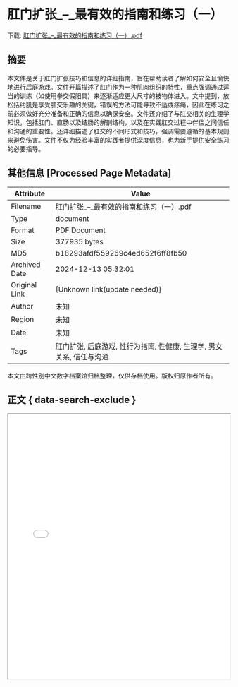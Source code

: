 # 肛门扩张_–_最有效的指南和练习（一）

<!-- tcd_download_link -->
下载: [肛门扩张_–_最有效的指南和练习（一）.pdf](肛门扩张_–_最有效的指南和练习（一）.pdf)
<!-- tcd_download_link_end -->

## 摘要

<!-- tcd_abstract -->
本文件是关于肛门扩张技巧和信息的详细指南，旨在帮助读者了解如何安全且愉快地进行后庭游戏。文件开篇描述了肛门作为一种肌肉组织的特性，重点强调通过适当的训练（如使用拳交假阳具）来逐渐适应更大尺寸的被物体进入。文中提到，放松括约肌是享受肛交乐趣的关键，错误的方法可能导致不适或疼痛，因此在练习之前必须做好充分准备和正确的信息以确保安全。文件还介绍了与肛交相关的生理学知识，包括肛门、直肠以及结肠的解剖结构，以及在实践肛交过程中伴侣之间信任和沟通的重要性。还详细描述了肛交的不同形式和技巧，强调需要遵循的基本规则来避免伤害。文件不仅为经验丰富的实践者提供深度信息，也为新手提供安全练习的必要指导。

<!-- tcd_abstract_end -->

## 其他信息 [Processed Page Metadata]

| Attribute       | Value                                  |
|-----------------|----------------------------------------|
| Filename        | 肛门扩张_–_最有效的指南和练习（一）.pdf                             |
| Type            | document                                 |
| Format          | PDF Document                               |
| Size            | 377935 bytes                           |
| MD5             | b18293afdf559269c4ed652f6ff8fb50                                  |
| Archived Date   | 2024-12-13 05:32:01                             |
| Original Link   | [Unknown link(update needed)]                         |
| Author          | 未知                               |
| Region          | 未知                               |
| Date            | 未知                                 |
| Tags            | 肛门扩张, 后庭游戏, 性行为指南, 性健康, 生理学, 男女关系, 信任与沟通                                 |

本文由跨性别中文数字档案馆归档整理，仅供存档使用。版权归原作者所有。


## 正文 { data-search-exclude }

<!-- tcd_main_text -->
<iframe src="../肛门扩张_–_最有效的指南和练习（一）.pdf" width="100%" height="600px">
    <p>无法显示PDF，请下载查看。</p>
</iframe>
<!-- tcd_main_text_end -->

